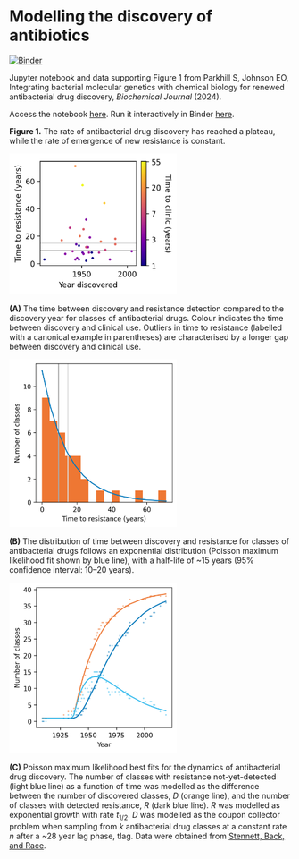 # Modelling the discovery of antibiotics

[![Binder](https://mybinder.org/badge_logo.svg)](https://mybinder.org/v2/gh/scbirlab/2024-Parkhill-BiochemJ/main)

Jupyter notebook and data supporting Figure 1 from Parkhill S, Johnson EO, Integrating bacterial molecular genetics with chemical biology for renewed antibacterial drug discovery, _Biochemical Journal_ (2024).

Access the notebook [here](https://github.com/scbirlab/2024-Parkhill-BiochemJ/blob/main/modelling-abx-discovery.ipynb). Run it interactively in Binder [here](https://mybinder.org/v2/gh/scbirlab/2024-Parkhill-BiochemJ/main).

**Figure 1.** The rate of antibacterial drug discovery has reached a plateau, while the rate of emergence of new resistance is constant.

<img src="nb-outputs/year-vs-ttr.png" alt="" width="300">

**(A)** The time between discovery and resistance detection compared to the discovery year for classes of antibacterial drugs. Colour indicates the time between discovery and clinical use. Outliers in time to resistance (labelled with a canonical example in parentheses) are characterised by a longer gap between discovery and clinical use.

<img src="nb-outputs/ttr-hist.png" alt="" width="300">

**(B)** The distribution of time between discovery and resistance for classes of antibacterial drugs follows an exponential distribution (Poisson maximum likelihood fit shown by blue line), with a half-life of ~15 years (95% confidence interval: 10–20 years).

<img src="nb-outputs/resistance-curves.png" alt="" width="300">

**(C)** Poisson maximum likelihood best fits for the dynamics of antibacterial drug discovery. The number of classes with resistance not-yet-detected (light blue line) as a function of time was modelled as the difference between the number of discovered classes, $D$ (orange line), and the number of classes with detected resistance, $R$ (dark blue line). $R$ was modelled as exponential growth with rate $t_{1/2}$. $D$ was modelled as the coupon collector problem when sampling from $k$ antibacterial drug classes at a constant rate $n$ after a ~28 year lag phase, tlag. Data were obtained from [Stennett, Back, and Race](https://doi.org/10.3390/antibiotics11091237).
